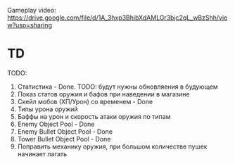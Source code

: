 Gameplay video: https://drive.google.com/file/d/1A_3hxp3BhibXdAMLGr3bjc2qL_wBzShh/view?usp=sharing
# TD
TODO:
1) Статистика - Done. TODO: будут нужны обновляения в будующем
2) Показ статов оружия и бафов при наведении в магазине
3) Скейл мобов (ХП/Урон) со временем - Done
4) Типы урона оружий
5) Баффы на урон и скорость атаки оружия по типам
6) Enemy Object Pool - Done
7) Enemy Bullet Object Pool - Done
8) Tower Bullet Object Pool - Done
9) Поправить механику оружия, при большом количестве пушек начинает лагать
